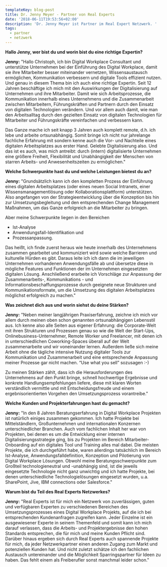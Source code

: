 ```yaml
---
templateKey: blog-post
title: Dr. Jenny Meyer - Partner von Real Experts
date: '2018-06-11T19:53:56+02:00'
description: 'Dr. Jenny Meyer ist Partner im Real Expert Netzwerk. '
tags:
  - partner
  - netzwerk
---
```

**Hallo Jenny, wer bist du und worin bist du eine richtige Expertin?**

**Jenny:** "Hallo Christoph, ich bin Digital Workplace Consultant und unterstütze Unternehmen bei der Einführung des Digital Workplace, damit sie ihre Mitarbeiter besser miteinander vernetzen, Wissensaustausch ermöglichen, Kommunikation verbessern und digitale Tools effizient nutzen. Und genau in diesem Thema bin ich auch eine richtige Expertin. Seit 12 Jahren beschäftige ich mich mit den Auswirkungen der Digitalisierung auf Unternehmen und ihre Mitarbeiter. Damit wie sich Arbeitsprozesse, die Kommunikation innerhalb eines Unternehmens und die Zusammenarbeit zwischen Mitarbeitern, Führungskräften und Partnern durch den Einsatz von digitalen Technologien verändern. Und vor allem auch damit, wie man den Arbeitsalltag durch den gezielten Einsatz von digitalen Technologien für Mitarbeiter und Führungskräfte vereinfachen und verbessern kann.

Das Ganze mache ich seit knapp 3 Jahren auch komplett remote, d.h. ich lebe und arbeite ortsunabhängig. Somit bringe ich nicht nur jahrelange fachliche Erfahrung mit sondern kenne auch die Vor- und Nachteile eines digitalen Arbeitsplatzes aus erster Hand. Gelebte Digitalisierung also. Und das ist es auch, was mich antreibt: durch (intern) digitalisierte Unternehmen eine größere Freiheit, Flexibilität und Unabhängigkeit der Menschen von starren Arbeits- und Anwesenheitszeiten zu ermöglichen."

**Welche Schwerpunkte hast du und welche Leistungen bietest du an?**

**Jenny:** "Grundsätzlich kann ich den kompletten Prozess der Einführung eines digitalen Arbeitsplatzes (oder eines neuen Social Intranets, einer Wissensmanagementlösung oder Kollaborationsplattform) unterstützen. Also angefangen von der Strategieentwicklung über die Konzeption bis hin zur Umsetzungsbegleitung und den entsprechenden Change Management Maßnahmen, um das Ganze erfolgreich an die Mitarbeiter zu bringen.

Aber meine Schwerpunkte liegen in den Bereichen 
* Ist-Analyse
* Anwendungsfall-Identifikation und
* Prozessanpassung.

Das heißt, ich finde zuerst heraus wie heute innerhalb des Unternehmens zusammen gearbeitet und kommuniziert wird sowie welche Barrieren und kulturelle Hürden es gibt. Daraus leite ich ich dann die im jeweiligen Unternehmen vorhandenen Anwendungsfälle ab und übersetze diese in mögliche Features und Funktionen der im Unternehmen eingesetzten digitalen Lösung. Anschließend erarbeite ich Vorschläge zur Anpassung der Zusammenarbeits-, Kommunikations - und Informationsbeschaffungsprozesse durch geeignete neue Strukturen und Kommunikationsformate, um die Umsetzung des digitalen Arbeitsplatzes möglichst erfolgreich zu machen."

**Was zeichnet dich aus und worin siehst du deine Stärken?**

**Jenny:** "Neben meiner langjährigen Praxiserfahrung, zeichne ich mich vor allem durch meinen oben schon genannten ortsunabhängigen Lebensstil aus. Ich kenne also alle Seiten aus eigener Erfahrung: die Corporate-Welt mit ihren Strukturen und Prozessen genau so wie die Welt der Start-Ups, Onlinebusiness-Unternehmer, Remote Worker und Freelancer, mit denen ich in unterschiedlichen Coworking-Spaces überall auf der Welt zusammenarbeite und wir voneinander lernen. Außerdem ließe sich meine Arbeit ohne die tägliche intensive Nutzung digitaler Tools zur Kommunikation und Zusammenarbeit und eine entsprechende Anpassung meiner Prozesse gar nicht machen. “Use what you sell” sozusagen :-)

Zu meinen Stärken zählt, dass ich die Herausforderungen des Unternehmens auf den Punkt bringe, schnell hochwertige Ergebnisse und konkrete Handlungsempfehlungen liefere, diese mit klaren Worten verständlich vermittle und mit Entscheidungsfreude und einem ergebnisorientierten Vorgehen den Umsetzungsprozess vorantreibe."

**Welche Kunden und Projekterfahrungen hast du gemacht?**

**Jenny:** "In den 8 Jahren Beratungserfahrung in Digital Workplace Projekten ist natürlich einiges zusammen gekommen. Ich hatte Projekte bei Mittelständlern, Großunternehmen und internationalen Konzernen unterschiedlicher Branchen. Auch vom fachlichen Inhalt her war von Projekten, bei denen es um die Entwicklung einer internen Digitalisierungsstrategie ging, bis zu Projekten im Bereich Mitarbeiter-Onboarding auf ein digitales Tool und Training alles mal dabei. Die meisten Projekte, die ich durchgeführt habe, waren allerdings tatsächlich im Bereich Ist-Analyse, Anwendungsfalldefinition, Konzeption und Pilotierung von Digital Workplace Lösungen.  Obwohl meine Beratungsschwerpunkte zum Großteil technologieneutral und -unabhängig sind, ist die jeweils eingesetzte Technologie nicht ganz unwichtig und ich hatte Projekte, bei denen unterschiedliche Technologielösungen eingesetzt wurden, u.a. SharePoint, Jive, IBM connections oder Salesforce."

**Warum bist du Teil des Real Experts Netzwerkes?**

**Jenny:** "Real Experts ist für mich ein Netzwerk von zuverlässigen, guten und verfügbaren Experten zu verschiedenen Bereichen des Umsetzungsprozesses eines Digital Workplace Projekts, auf die ich bei entsprechenden Kundenanfragen zugreifen kann. Jeder Einzelne ist ein ausgewiesener Experte in seinem Themenfeld und somit kann ich mich darauf verlassen, dass die Arbeits- und Projektergebnisse den hohen Standards entsprechen, die für mich und meine Kunden Pflicht sind. Darüber hinaus ergeben sich durch Real Experts auch spannende Projekte für mich, da jeder Netzwerkpartner einen anderen Zugang zum Markt und potenziellen Kunden hat. Und nicht zuletzt schätze ich den fachlichen Austausch untereinander und die Möglichkeit Sparringspartner für Ideen zu haben. Das fehlt einem als Freiberufler sonst manchmal leider schon."
